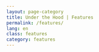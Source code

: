 ```yaml
---
layout: page-category
title: Under the Hood | Features
permalink: /features/
lang: en
class: features
category: features
---
```

